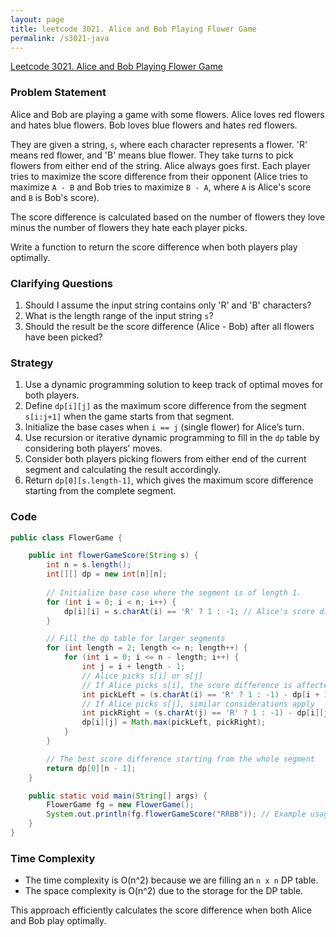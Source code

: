 ```yaml
---
layout: page
title: leetcode 3021. Alice and Bob Playing Flower Game
permalink: /s3021-java
---
```

[Leetcode 3021. Alice and Bob Playing Flower Game](https://algoadvance.github.io/algoadvance/l3021)
### Problem Statement

Alice and Bob are playing a game with some flowers. Alice loves red flowers and hates blue flowers. Bob loves blue flowers and hates red flowers.

They are given a string, `s`, where each character represents a flower. 'R' means red flower, and 'B' means blue flower. They take turns to pick flowers from either end of the string. Alice always goes first. Each player tries to maximize the score difference from their opponent (Alice tries to maximize `A - B` and Bob tries to maximize `B - A`, where `A` is Alice's score and `B` is Bob's score).

The score difference is calculated based on the number of flowers they love minus the number of flowers they hate each player picks.

Write a function to return the score difference when both players play optimally.

### Clarifying Questions

1. Should I assume the input string contains only 'R' and 'B' characters?
2. What is the length range of the input string `s`?
3. Should the result be the score difference (Alice - Bob) after all flowers have been picked?

### Strategy

1. Use a dynamic programming solution to keep track of optimal moves for both players.
2. Define `dp[i][j]` as the maximum score difference from the segment `s[i:j+1]` when the game starts from that segment.
3. Initialize the base cases when `i == j` (single flower) for Alice’s turn.
4. Use recursion or iterative dynamic programming to fill in the `dp` table by considering both players' moves.
5. Consider both players picking flowers from either end of the current segment and calculating the result accordingly.
6. Return `dp[0][s.length-1]`, which gives the maximum score difference starting from the complete segment.

### Code

```java
public class FlowerGame {

    public int flowerGameScore(String s) {
        int n = s.length();
        int[][] dp = new int[n][n];
        
        // Initialize base case where the segment is of length 1.
        for (int i = 0; i < n; i++) {
            dp[i][i] = s.charAt(i) == 'R' ? 1 : -1; // Alice's score difference for a single flower
        }

        // Fill the dp table for larger segments
        for (int length = 2; length <= n; length++) {
            for (int i = 0; i <= n - length; i++) {
                int j = i + length - 1;
                // Alice picks s[i] or s[j]
                // If Alice picks s[i], the score difference is affected by her hate/love for the flower and Bob's next optimal move
                int pickLeft = (s.charAt(i) == 'R' ? 1 : -1) - dp[i + 1][j];
                // If Alice picks s[j], similar considerations apply
                int pickRight = (s.charAt(j) == 'R' ? 1 : -1) - dp[i][j - 1];
                dp[i][j] = Math.max(pickLeft, pickRight);
            }
        }

        // The best score difference starting from the whole segment
        return dp[0][n - 1];
    }

    public static void main(String[] args) {
        FlowerGame fg = new FlowerGame();
        System.out.println(fg.flowerGameScore("RRBB")); // Example usage
    }
}
```

### Time Complexity

- The time complexity is O(n^2) because we are filling an `n x n` DP table.
- The space complexity is O(n^2) due to the storage for the DP table.

This approach efficiently calculates the score difference when both Alice and Bob play optimally.